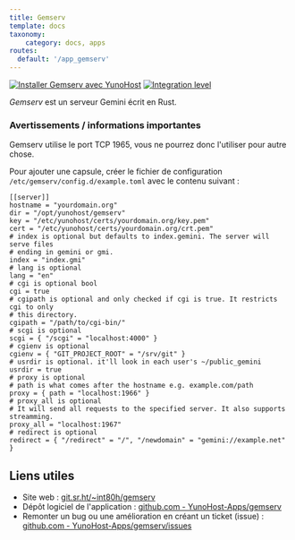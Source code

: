```yaml
---
title: Gemserv
template: docs
taxonomy:
    category: docs, apps
routes:
  default: '/app_gemserv'
---
```


[![Installer Gemserv avec YunoHost](https://install-app.yunohost.org/install-with-yunohost.svg)](https://install-app.yunohost.org/?app=gemserv) [![Integration level](https://dash.yunohost.org/integration/gemserv.svg)](https://dash.yunohost.org/appci/app/gemserv)

*Gemserv* est un serveur Gemini écrit en Rust.

### Avertissements / informations importantes

Gemserv utilise le port TCP 1965, vous ne pourrez donc l'utiliser pour autre chose.

Pour ajouter une capsule, créer le fichier de configuration `/etc/gemserv/config.d/example.toml` avec le contenu suivant :

```
[[server]]
hostname = "yourdomain.org"
dir = "/opt/yunohost/gemserv"
key = "/etc/yunohost/certs/yourdomain.org/key.pem"
cert = "/etc/yunohost/certs/yourdomain.org/crt.pem"
# index is optional but defaults to index.gemini. The server will serve files
# ending in gemini or gmi.
index = "index.gmi"
# lang is optional
lang = "en"
# cgi is optional bool
cgi = true
# cgipath is optional and only checked if cgi is true. It restricts cgi to only
# this directory.
cgipath = "/path/to/cgi-bin/"
# scgi is optional
scgi = { "/scgi" = "localhost:4000" }
# cgienv is optional
cgienv = { "GIT_PROJECT_ROOT" = "/srv/git" }
# usrdir is optional. it'll look in each user's ~/public_gemini
usrdir = true
# proxy is optional
# path is what comes after the hostname e.g. example.com/path
proxy = { path = "localhost:1966" }
# proxy_all is optional
# It will send all requests to the specified server. It also supports streamming.
proxy_all = "localhost:1967"
# redirect is optional
redirect = { "/redirect" = "/", "/newdomain" = "gemini://example.net" }
```

## Liens utiles

+ Site web : [git.sr.ht/~int80h/gemserv](https://git.sr.ht/~int80h/gemserv)
+ Dépôt logiciel de l'application : [github.com - YunoHost-Apps/gemserv](https://github.com/YunoHost-Apps/gemserv_ynh)
+ Remonter un bug ou une amélioration en créant un ticket (issue) : [github.com - YunoHost-Apps/gemserv/issues](https://github.com/YunoHost-Apps/gemserv_ynh/issues)
